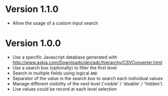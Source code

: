 # Version 1.1.0

* Allow the usage of a custom input search

# Version 1.0.0

* Use a specific Javascript database generated with http://www.askia.com/Downloads/dev/adc/hierarchy/CSVConverter.html
* Use a search box (optionally) to filter the first level
* Search in multiple fields using logical `AND`
* Separator of the value in the search box to search each individual values
* Manage different visibility of the next level ('visible' / 'disable' / 'hidden')
* Live values could be record at each level selection
